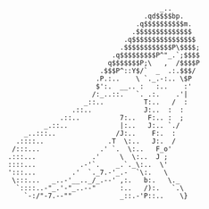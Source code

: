                                                _..
                                           .qd$$$$bp.
                                         .q$$$$$$$$$$m.
                                        .$$$$$$$$$$$$$$
                                      .q$$$$$$$$$$$$$$$$
                                     .$$$$$$$$$$$$P\$$$$;
                                   .q$$$$$$$$$P^"_.`;$$$$
                                  q$$$$$$$P;\   ,  /$$$$P
                                .$$$P^::Y$/`  _  .:.$$$/
                               .P.:..    \ `._.-:.. \$P
                               $':.  __.. :   :..    :'
                              /:_..::.   `. .:.    .'|
                            _::..          T:..   /  :
                         .::..             J:..  :  :
                      .::..          7:..   F:.. :  ;
                  _.::..             |:..   J:.. `./
             _..:::..               /J:..    F:.  :
           .::::..                .T  \:..   J:.  /
          /:::...               .' `.  \:..   F_o'
         .:::...              .'     \  \:..  J ;
         ::::...           .-'`.    _.`._\:..  \'
         ':::...         .'  `._7.-'_.-  `\:.   \
          \:::...   _..-'__.._/_.--' ,:.   b:.   \._
           `::::..-"_.'-"_..--"      :..   /):.   `.\
             `-:/"-7.--""            _::.-'P::..    \}
